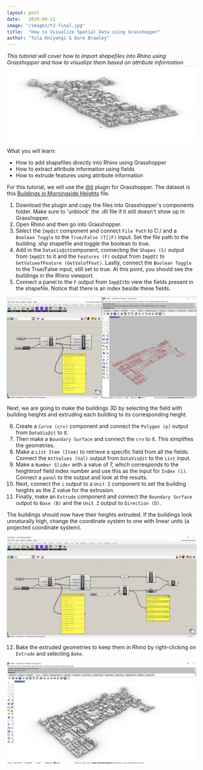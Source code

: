 ```yaml
---
layout: post
date:   2020-04-11
image: "/images/t2-final.jpg"
title:  "How to Visualize Spatial Data using Grasshopper"
author: "Tola Oniyangi & Dare Brawley"
---
```

*This tutorial will cover how to import shapefiles into Rhino using Grasshopper and how to visualize them based on attribute information*
![image](/images/t2-final.jpg)

What you will learn:
* How to add shapefiles directly into Rhino using Grasshopper
* How to extract attribute information using fields
* How to extrude features using attribute information

For this tutorial, we will use the [@it](https://www.food4rhino.com/app/it) plugin for Grasshopper. The dataset is this [Buildings in Morningside Heights](buildings_mh) file.  
1. Download the plugin and copy the files into Grasshopper's components folder. Make sure to 'unblock' the .dll file if it still doesn't show up in Grasshopper. 
2. Open Rhino and then go into Grasshopper. 
3. Select the `Imp@it` component and connect `File Path` to C:/ and a `Boolean Toggle` to the `True/False (T||F)` input. Set the file path to the building .shp shapefile and toggle the boolean to true. 
4. Add in the `DataVis@it`component, connecting the `Shapes (S)` output from `Imp@It` to it and the `Features (F)` output from `Imp@It` to `GetValueofFeature (GetValofFeat)`. Lastly, connect the `Boolean Toggle` to the True/False input, still set to true.
At this point, you should see the buildings in the Rhino viewport.
5. Connect a panel to the `F` output from `Imp@It`to view the fields present in the shapefile. Notice that there is an index beside these fields.

![image](/images/t2-01.JPG)

Next, we are going to make the buildings 3D by selecting the field with building heights and extruding each building to its corresponding height.

6. Create a `Curve (crv)` component and connect the `Polygon (p)` output from `DataVis@it` to it. 
7. Then make a `Boundary Surface` and connect the `crv` to it. This simplifies the geometries. 
8. Make a `List Item (Item)` to retrieve a specific field from all the fields. Connect the `AttValues (Val)` output from `DataVis@it` to the `List` input. 
9. Make a `Number Slider` with a value of 7, which corresponds to the heightroof field index number and use this as the input for `Index (i)`. Connect a `panel` to the output and look at the results. 
10. Next, connect the `i` output to a `Unit Z` component to set the building heights as the Z value for the extrusion. 
11. Finally, make an `Extrude` component and connect the `Boundary Surface` output to `Base (B)` and the `Unit Z` output to `Direction (D)`.  

The buildings should now have their heights extruded. If the buildings look unnaturally high, change the coordinate system to one with linear units (a projected coordinate system).

![image](/images/t2-02.JPG)

12. Bake the extruded geometries to keep them in Rhino by right-clicking on `Extrude` and selecting `Bake`.

![image](/images/t2-03.JPG)

